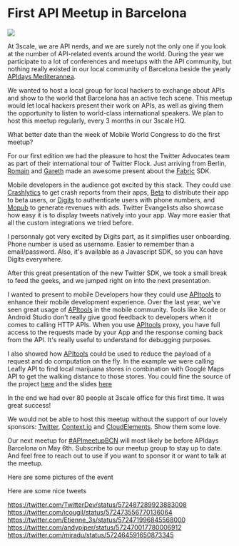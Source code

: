 # First API Meetup in Barcelona

![](https://s.evbuc.com/https_proxy?url=http%3A%2F%2Fi.imgur.com%2F3SQ5Xly.png&sig=ADR2i7_B4o296yaLD68vbQe1o3hkQaY9yw)

At 3scale, we are API nerds, and we are surely not the only one if you look at the number of API-related events around the world. During the year we participate to a lot of conferences and meetups with the API community, but nothing really existed in our local community of Barcelona beside the yearly [APIdays Mediterannea](http://mediterranea.apidays.io).

We wanted to host a local group for local hackers to exchange about APIs and show to the world that Barcelona has an active tech scene. This meetup would let local hackers present their work on APIs, as well as giving them the opportunity to listen to world-class international speakers. We plan to host this meetup regularly, every 3 months in our 3scale HQ.

What better date than the week of Mobile World Congress to do the first meetup?

For our first edition we had the pleasure to host the Twitter Advocates team as part of their international tour of Twitter Flock. Just arriving from Berlin, [Romain](http://twitter.com/romainhuet) and [Gareth](https://twitter.com/gpj) made an awesome present about the [Fabric](http://fabric.io) SDK.

Mobile developers in the audience got excited by this stack. They could use [Crashlytics](https://get.fabric.io/crashlytics) to get crash reports from their apps, [Beta](https://get.fabric.io/beta) to distribute their app to beta users, or [Digits](https://get.fabric.io/digits) to authenticate users with phone numbers, and [Mopub](https://get.fabric.io/mopub) to generate revenues with ads. Twitter Evangelists also showcase how easy it is to display tweets natively into your app. Way more easier that all the custom integrations we tried before.

I personnaly got very excited by Digits part, as it simplifies user onboarding. Phone number is used as username. Easier to remember than a email/password. Also, it's available as a Javascript SDK, so you can have Digits everywhere.

After this great presentation of the new Twitter SDK, we took a small break to feed the geeks, and we jumped right on into the next presentation.

I wanted to present to mobile Developers how they could use [APItools](http://apitools.com) to enhance their mobile development experience. Over the last year, we've seen great usage of [APItools](http://apitools.com) in the mobile community. Tools like Xcode or Android Studio don't really give good feedback to developers when it comes to calling HTTP APIs. When you use [APItools](http://apitools.com) proxy, you have full access to the requests made by your App and the response coming back from the API. It's really useful to understand for debugging purposes.

I also showed how [APItools](http://apitools.com) could be used to reduce the payload of a request and do computation on the fly. In the example we were calling Leafly API to find local marijuana stores in combination with Google Maps API to get the walking distance to those stores. You could fine the source of the project [here](https://github.com/picsoung/localhemp) and the slides [here](https://speakerdeck.com/apitools/enhance-mobile-dev-with-apitools)

In the end we had over 80 people at 3scale office for this first time. It was great success!

We would not be able to host this meetup without the support of our lovely sponsors: [Twitter](http://twitter.com/TwitterDev), [Context.io](http://context.io) and [CloudElements](http://cloudelements.com). Show them some love.

Our next meetup for [#APImeetupBCN](https://twitter.com/search?f=realtime&q=%23APImeetupbcn&src=typd) will most likely be before APIdays Barcelona on May 6th. Subscribe to our meetup group to stay up to date. And feel free to reach out to use if you want to sponsor it or want to talk at the meetup.

Here are some pictures of the event


Here are some nice tweets

https://twitter.com/TwitterDev/status/572487289923883008
https://twitter.com/icougil/status/572473556770136064
https://twitter.com/Etienne_3s/status/572471996845568000
https://twitter.com/andypiper/status/572470017780006912
https://twitter.com/miradu/status/572464591650873345
